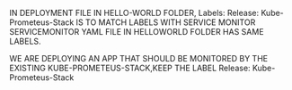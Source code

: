 IN DEPLOYMENT FILE IN HELLO-WORLD FOLDER,
Labels:
 Release: Kube-Prometeus-Stack
IS TO MATCH LABELS WITH SERVICE MONITOR 
SERVICEMONITOR YAML FILE IN HELLOWORLD FOLDER HAS SAME LABELS.

WE ARE DEPLOYING AN APP THAT SHOULD BE MONITORED BY THE EXISTING KUBE-PROMETEUS-STACK,KEEP THE LABEL 
Release: Kube-Prometeus-Stack


